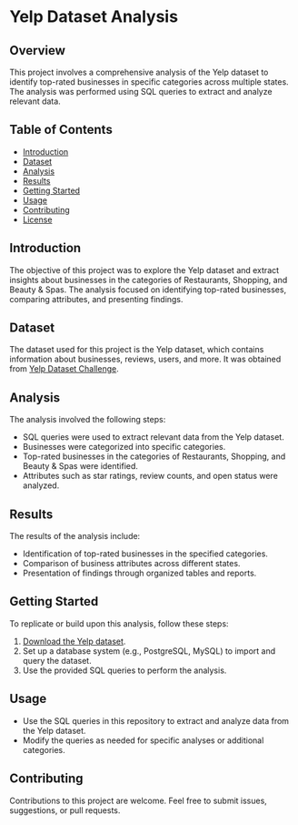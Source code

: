 # Yelp Dataset Analysis

## Overview
This project involves a comprehensive analysis of the Yelp dataset to identify top-rated businesses in specific categories across multiple states. The analysis was performed using SQL queries to extract and analyze relevant data.

## Table of Contents
- [Introduction](#introduction)
- [Dataset](#dataset)
- [Analysis](#analysis)
- [Results](#results)
- [Getting Started](#getting-started)
- [Usage](#usage)
- [Contributing](#contributing)
- [License](#license)

## Introduction
The objective of this project was to explore the Yelp dataset and extract insights about businesses in the categories of Restaurants, Shopping, and Beauty & Spas. The analysis focused on identifying top-rated businesses, comparing attributes, and presenting findings.

## Dataset
The dataset used for this project is the Yelp dataset, which contains information about businesses, reviews, users, and more. It was obtained from [Yelp Dataset Challenge](https://www.yelp.com/dataset).

## Analysis
The analysis involved the following steps:
- SQL queries were used to extract relevant data from the Yelp dataset.
- Businesses were categorized into specific categories.
- Top-rated businesses in the categories of Restaurants, Shopping, and Beauty & Spas were identified.
- Attributes such as star ratings, review counts, and open status were analyzed.

## Results
The results of the analysis include:
- Identification of top-rated businesses in the specified categories.
- Comparison of business attributes across different states.
- Presentation of findings through organized tables and reports.

## Getting Started
To replicate or build upon this analysis, follow these steps:
1. [Download the Yelp dataset](https://www.yelp.com/dataset).
2. Set up a database system (e.g., PostgreSQL, MySQL) to import and query the dataset.
3. Use the provided SQL queries to perform the analysis.

## Usage
- Use the SQL queries in this repository to extract and analyze data from the Yelp dataset.
- Modify the queries as needed for specific analyses or additional categories.

## Contributing
Contributions to this project are welcome. Feel free to submit issues, suggestions, or pull requests.
